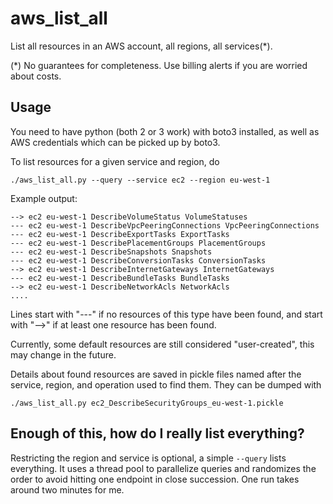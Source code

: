 # aws_list_all

List all resources in an AWS account, all regions, all services(*).

(*) No guarantees for completeness. Use billing alerts if you are worried about costs.

## Usage

You need to have python (both 2 or 3 work) with boto3 installed,
as well as AWS credentials which can be picked up by boto3.

To list resources for a given service and region, do
```
./aws_list_all.py --query --service ec2 --region eu-west-1
```
Example output:
```
--> ec2 eu-west-1 DescribeVolumeStatus VolumeStatuses
--- ec2 eu-west-1 DescribeVpcPeeringConnections VpcPeeringConnections
--- ec2 eu-west-1 DescribeExportTasks ExportTasks
--- ec2 eu-west-1 DescribePlacementGroups PlacementGroups
--- ec2 eu-west-1 DescribeSnapshots Snapshots
--- ec2 eu-west-1 DescribeConversionTasks ConversionTasks
--> ec2 eu-west-1 DescribeInternetGateways InternetGateways
--- ec2 eu-west-1 DescribeBundleTasks BundleTasks
--> ec2 eu-west-1 DescribeNetworkAcls NetworkAcls
....
```
Lines start with "---" if no resources of this type have been found, and
start with "-->" if at least one resource has been found.

Currently, some default resources are still considered "user-created", this may
change in the future.

Details about found resources are saved in pickle files named after the service,
region, and operation used to find them. They can be dumped with

```
./aws_list_all.py ec2_DescribeSecurityGroups_eu-west-1.pickle
```

## Enough of this, how do I really list everything?

Restricting the region and service is optional, a simple `--query` lists everything.
It uses a thread pool to parallelize queries and randomizes the order to avoid
hitting one endpoint in close succession. One run takes around two minutes for me.
